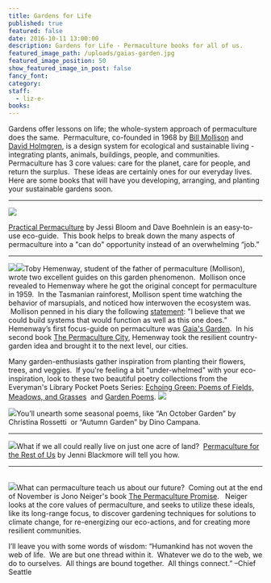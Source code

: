 ```yaml
---
title: Gardens for Life
published: true
featured: false
date: 2016-10-11 13:00:00
description: Gardens for Life - Permaculture books for all of us.
featured_image_path: /uploads/gaias-garden.jpg
featured_image_position: 50
show_featured_image_in_post: false
fancy_font:
category:
staff:
  - liz-e-
books:
---
```



Gardens offer lessons on life; the whole-system approach of permaculture does the same.&nbsp; Permaculture, co-founded in 1968 by [Bill Mollison](https://en.wikipedia.org/wiki/Bill_Mollison) and [David Holmgren](https://en.wikipedia.org/wiki/David_Holmgren), is a design system for ecological and sustainable living - integrating plants, animals, buildings, people, and communities.&nbsp; Permaculture has 3 core values: care for the planet, care for people, and return the surplus.&nbsp; These ideas are certainly ones for our everyday lives.&nbsp; Here are some books that will have you developing, arranging, and planting your sustainable gardens soon. &nbsp;&nbsp;

---

[![](/uploads/versions/permaculture-city---x----341-400x---.jpg)](http://www.brooklinebooksmith-shop.com/book/9781604694437)

[<u>Practical Permaculture</u>](http://www.brooklinebooksmith-shop.com/book/9781604694437) by Jessi Bloom and Dave Boehnlein is an easy-to-use eco-guide.&nbsp; This book helps to break down the many aspects of permaculture into a "can do" opportunity instead of an overwhelming “job.”

---

[![](/uploads/versions/gaias-garden---x----320-400x---.jpg)](http://www.brooklinebooksmith-shop.com/book/9781603580298)[![](/uploads/versions/per---x----316-400x---.jpg)](http://www.brooklinebooksmith-shop.com/book/9781603585262)Toby Hemenway, student of the father of permaculture (Mollison), wrote two excellent guides on this garden phenomenon.&nbsp; Mollison once revealed to Hemenway where he got the original concept for permaculture in 1959.&nbsp; In the Tasmanian rainforest, Mollison spent time watching the behavior of marsupials, and noticed how interwoven the ecosystem was. &nbsp;Mollison penned in his diary the following [statement](https://en.wikipedia.org/wiki/Bill_Mollison): "I believe that we could build systems that would function as well as this one does.”&nbsp; Hemenway’s first focus-guide on permaculture was [Gaia's Garden](http://www.brooklinebooksmith-shop.com/book/9781603580298).&nbsp; In his second book [The Permaculture City](http://www.brooklinebooksmith-shop.com/book/9781603585262), Hemenway took the resilient country-garden idea and brought it to the next level, our cities.

Many garden-enthusiasts gather inspiration from planting their flowers, trees, and veggies.&nbsp; If you're feeling a bit "under-whelmed" with your eco-inspiration, look to these two beautiful poetry collections from the Everyman's Library Pocket Poets Series: [Echoing Green: Poems of Fields, Meadows, and Grasses](http://www.brooklinebooksmith-shop.com/book/9781101907733)&nbsp; and [Garden Poems](http://www.brooklinebooksmith-shop.com/book/9780679447269). [![](/uploads/versions/echoing-green---x----275-400x---.jpg)](http://www.brooklinebooksmith-shop.com/book/9781101907733)

[![](/uploads/versions/garden-poems---x----285-400x---.jpg)](http://www.brooklinebooksmith-shop.com/book/9780679447269)You’ll unearth some seasonal poems, like “An October Garden” by Christina Rossetti&nbsp; or “Autumn Garden” by Dino Campana.

---

[![](/uploads/versions/perma-for-rest-of-us---x----267-400x---.jpg)](http://www.brooklinebooksmith-shop.com/book/9780865718104)What if we all could really live on just one acre of land?&nbsp; [Permaculture for the Rest of Us](http://www.brooklinebooksmith-shop.com/book/9780865718104) by Jenni Blackmore will tell you how.

---

<br>[![](/uploads/versions/perma-promise---x----311-400x---.jpg)](http://www.brooklinebooksmith-shop.com/book/9781612124278)What can permaculture teach us about our future?&nbsp; Coming out at the end of November is Jono Neiger's book [The Permaculture Promise](http://www.brooklinebooksmith-shop.com/book/9781612124278).&nbsp; &nbsp;Neiger looks at the core values of permaculture, and seeks to utilize these ideals, like its long-range focus, to discover gardening techniques for solutions to climate change, for re-energizing our eco-actions, and for creating more resilient communities.

I’ll leave you with some words of wisdom: “Humankind has not woven the web of life.&nbsp; We are but one thread within it.&nbsp; Whatever we do to the web, we do to ourselves.&nbsp; All things are bound together.&nbsp; All things connect.” –Chief Seattle